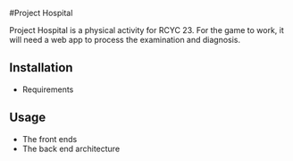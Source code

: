 #Project Hospital

Project Hospital is a physical activity for RCYC 23. For the game to work, it will need a web app to process the
examination and diagnosis. 

## Installation
- Requirements

## Usage
- The front ends
- The back end architecture
